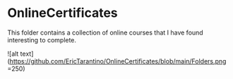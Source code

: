 # OnlineCertificates

This folder contains a collection of online courses that I have found interesting to complete.

![alt text](https://github.com/EricTarantino/OnlineCertificates/blob/main/Folders.png =250)
